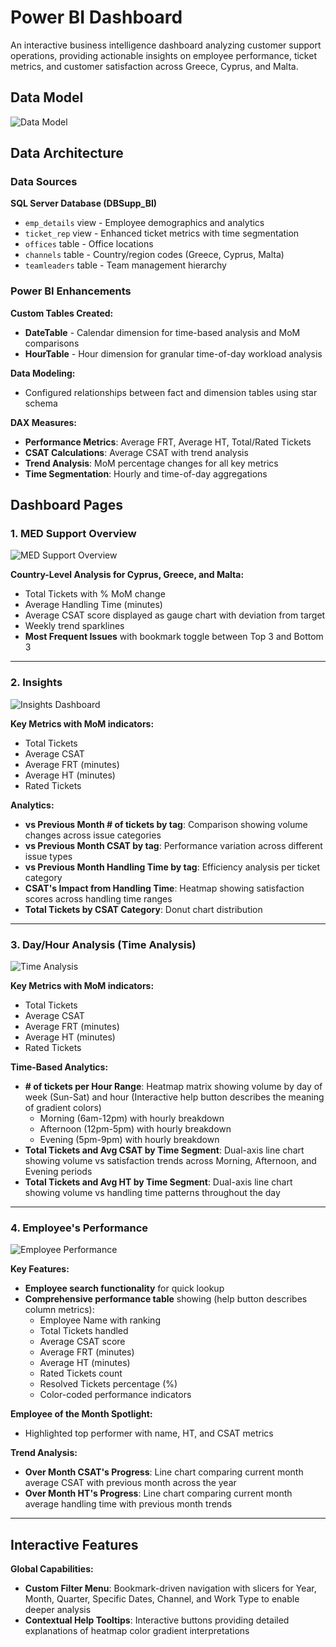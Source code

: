 # Power BI Dashboard

An interactive business intelligence dashboard analyzing customer support operations, providing actionable insights on employee performance, ticket metrics, and customer satisfaction across Greece, Cyprus, and Malta.

## Data Model

![Data Model](.images/model_BI.png)

## Data Architecture

### Data Sources

**SQL Server Database (DBSupp_BI)**
- `emp_details` view - Employee demographics and analytics
- `ticket_rep` view - Enhanced ticket metrics with time segmentation
- `offices` table - Office locations
- `channels` table - Country/region codes (Greece, Cyprus, Malta)
- `teamleaders` table - Team management hierarchy

### Power BI Enhancements

**Custom Tables Created:**
- **DateTable** - Calendar dimension for time-based analysis and MoM comparisons
- **HourTable** - Hour dimension for granular time-of-day workload analysis

**Data Modeling:**
- Configured relationships between fact and dimension tables using star schema

**DAX Measures:**
- **Performance Metrics**: Average FRT, Average HT, Total/Rated Tickets
- **CSAT Calculations**: Average CSAT with trend analysis
- **Trend Analysis**: MoM percentage changes for all key metrics
- **Time Segmentation**: Hourly and time-of-day aggregations

## Dashboard Pages

### 1. MED Support Overview

![MED Support Overview](.images/Overview.png)

**Country-Level Analysis for Cyprus, Greece, and Malta:**
- Total Tickets with % MoM change
- Average Handling Time (minutes)
- Average CSAT score displayed as gauge chart with deviation from target
- Weekly trend sparklines
- **Most Frequent Issues** with bookmark toggle between Top 3 and Bottom 3

---

### 2. Insights

![Insights Dashboard](.images/Insights.png)

**Key Metrics with MoM indicators:**
- Total Tickets
- Average CSAT
- Average FRT (minutes)
- Average HT (minutes)
- Rated Tickets

**Analytics:**
- **vs Previous Month # of tickets by tag**: Comparison showing volume changes across issue categories
- **vs Previous Month CSAT by tag**: Performance variation across different issue types
- **vs Previous Month Handling Time by tag**: Efficiency analysis per ticket category
- **CSAT's Impact from Handling Time**: Heatmap showing satisfaction scores across handling time ranges
- **Total Tickets by CSAT Category**: Donut chart distribution

---

### 3. Day/Hour Analysis (Time Analysis)

![Time Analysis](.images/Time_Analysis.png)

**Key Metrics with MoM indicators:**
- Total Tickets
- Average CSAT
- Average FRT (minutes)
- Average HT (minutes)
- Rated Tickets

**Time-Based Analytics:**
- **# of tickets per Hour Range**: Heatmap matrix showing volume by day of week (Sun-Sat) and hour (Interactive help button describes the meaning of gradient colors)
  - Morning (6am-12pm) with hourly breakdown
  - Afternoon (12pm-5pm) with hourly breakdown
  - Evening (5pm-9pm) with hourly breakdown
- **Total Tickets and Avg CSAT by Time Segment**: Dual-axis line chart showing volume vs satisfaction trends across Morning, Afternoon, and Evening periods
- **Total Tickets and Avg HT by Time Segment**: Dual-axis line chart showing volume vs handling time patterns throughout the day

---

### 4. Employee's Performance

![Employee Performance](.images/Employees_Performance.png)

**Key Features:**
- **Employee search functionality** for quick lookup
- **Comprehensive performance table** showing (help button describes column metrics):
  - Employee Name with ranking
  - Total Tickets handled
  - Average CSAT score
  - Average FRT (minutes)
  - Average HT (minutes)
  - Rated Tickets count
  - Resolved Tickets percentage (%)
  - Color-coded performance indicators

**Employee of the Month Spotlight:**
- Highlighted top performer with name, HT, and CSAT metrics

**Trend Analysis:**
- **Over Month CSAT's Progress**: Line chart comparing current month average CSAT with previous month across the year
- **Over Month HT's Progress**: Line chart comparing current month average handling time with previous month trends

---

## Interactive Features

**Global Capabilities:**
- **Custom Filter Menu**: Bookmark-driven navigation with slicers for Year, Month, Quarter, Specific Dates, Channel, and Work Type to enable deeper analysis
- **Contextual Help Tooltips**: Interactive buttons providing detailed explanations of heatmap color gradient interpretations
